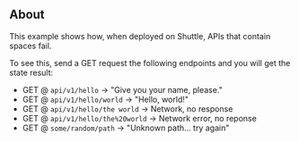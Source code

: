 ## About
This example shows how, when deployed on Shuttle, APIs that contain spaces fail.

To see this, send a GET request the following endpoints and you will get the state result:
 - GET @ `api/v1/hello` -> "Give you your name, please."
 - GET @ `api/v1/hello/world` -> "Hello, world!"
 - GET @ `api/v1/hello/the world` -> Network, no response
 - GET @ `api/v1/hello/the%20world` -> Network error, no reponse
 - GET @ `some/random/path` -> "Unknown path... try again"
